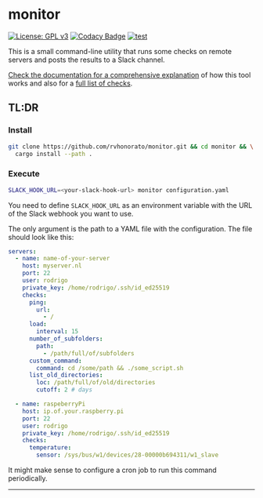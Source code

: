# monitor

[![License: GPL v3](https://img.shields.io/badge/License-GPLv3-blue.svg)](https://www.gnu.org/licenses/gpl-3.0)
[![Codacy Badge](https://app.codacy.com/project/badge/Grade/a01b6cdccbe646eaa3afff5323358985)](https://app.codacy.com/gh/rvhonorato/monitor/dashboard?utm_source=gh&utm_medium=referral&utm_content=&utm_campaign=Badge_grade)
[![test](https://github.com/rvhonorato/monitor/actions/workflows/test.yml/badge.svg)](https://github.com/rvhonorato/monitor/actions/workflows/test.yml)

This is a small command-line utility that runs some checks on remote servers and posts the results to a Slack channel.

[Check the documentation for a comprehensive explanation](https://www.rvhonorato.me/monitor/monitor/index.html) of how this tool works and also for a [full list of checks](https://www.rvhonorato.me/monitor/monitor/checks/index.html).

## TL:DR

### Install

```bash
git clone https://github.com/rvhonorato/monitor.git && cd monitor && \
  cargo install --path .
```

### Execute

```bash
SLACK_HOOK_URL=<your-slack-hook-url> monitor configuration.yaml
```

You need to define `SLACK_HOOK_URL` as an environment variable with the URL of the Slack webhook you want to use.

The only argument is the path to a YAML file with the configuration. The file should look like this:

```yaml
servers:
  - name: name-of-your-server
    host: myserver.nl
    port: 22
    user: rodrigo
    private_key: /home/rodrigo/.ssh/id_ed25519
    checks:
      ping:
        url:
          - /
      load:
        interval: 15
      number_of_subfolders:
        path:
          - /path/full/of/subfolders
      custom_command:
        command: cd /some/path && ./some_script.sh
      list_old_directories:
        loc: /path/full/of/old/directories
        cutoff: 2 # days

  - name: raspeberryPi
    host: ip.of.your.raspberry.pi
    port: 22
    user: rodrigo
    private_key: /home/rodrigo/.ssh/id_ed25519
    checks:
      temperature:
        sensor: /sys/bus/w1/devices/28-00000b694311/w1_slave
```

It might make sense to configure a cron job to run this command periodically.

***